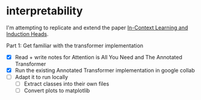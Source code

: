 # interpretability

I'm attempting to replicate and extend the paper [In-Context Learning and Induction Heads](https://transformer-circuits.pub/2022/in-context-learning-and-induction-heads/index.html#:~:text=Induction%20heads%20are%20named%20by,Induction%20heads%20crystallize%20that%20inference.
).

Part 1: Get familiar with the transformer implementation
- [x] Read + write notes for Attention is All You Need and The Annotated Transformer
- [x] Run the existing Annotated Transformer implementation in google collab
- [ ] Adapt it to run locally
  - [ ] Extract classes into their own files
  - [ ] Convert plots to matplotlib
